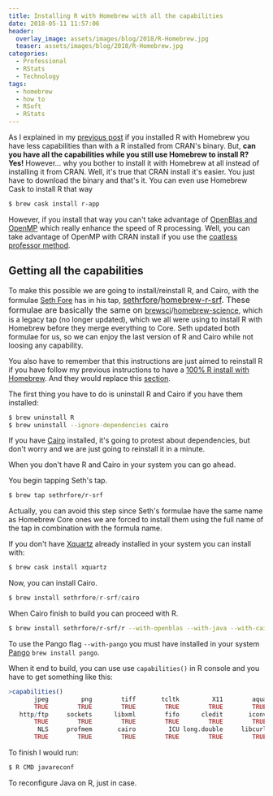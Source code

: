 ```yaml
---
title: Installing R with Homebrew with all the capabilities
date: 2018-05-11 11:57:06
header:
  overlay_image: assets/images/blog/2018/R-Homebrew.jpg
  teaser: assets/images/blog/2018/R-Homebrew.jpg
categories:
  - Professional
  - RStats
  - Technology
tags:
  - homebrew
  - how to
  - RSoft
  - RStats
---
```

As I explained in my [previous post](http://luisspuerto.net/2018/05/homebrews-r-doesnt-have-all-the-capabilities/) if you installed R with Homebrew you have less capabilities than with a R installed from CRAN's binary. But, **can you have all the capabilities while you still use Homebrew to install R? Yes!** However… why you bother to install it with Homebrew at all instead of installing it from CRAN. Well, it's true that CRAN install it's easier. You just have to download the binary and that's it. You can even use Homebrew Cask to install R that way

```sh
$ brew cask install r-app
```

However, if you install that way you can't take advantage of [OpenBlas and OpenMP](http://luisspuerto.net/2018/01/install-r-100-homebrew-edition-with-openblas-openmp-my-version/#openblas-openmp) which really enhance the speed of R processing. Well, you can take advantage of OpenMP with CRAN install if you use the [coatless professor method](http://luisspuerto.net/2018/01/install-r-100-homebrew-edition-with-openblas-openmp-my-version/#openblas-openmp).

## Getting all the capabilities

To make this possible we are going to install/reinstall R, and Cairo, with the formulae [Seth Fore](https://github.com/sethrfore) has in his tap, <span style="font-size: 12pt;"><span class="author"><a class="url fn" href="https://github.com/sethrfore" rel="author">sethrfore</a></span><span class="path-divider">/</span><a href="https://github.com/sethrfore/homebrew-r-srf" data-pjax="#js-repo-pjax-container">homebrew-r-srf</a>. These formulae are basically the same on </span><span class="author"><a class="url fn" href="https://github.com/brewsci" rel="author">brewsci</a></span><span class="path-divider">/</span><a href="https://github.com/brewsci/homebrew-science" data-pjax="#js-repo-pjax-container">homebrew-science</a>, which is a legacy tap (no longer updated), which we all were using to install R with Homebrew before they merge everything to Core. Seth updated both formulae for us, so we can enjoy the last version of R and Cairo while not loosing any capability.

You also have to remember that this instructions are just aimed to reinstall R if you have follow my previous instructions to have a [100% R install with Homebrew](http://luisspuerto.net/2018/01/install-r-100-homebrew-edition-with-openblas-openmp-my-version/). And they would replace this [section](http://luisspuerto.net/2018/01/install-r-100-homebrew-edition-with-openblas-openmp-my-version/#r).

The first thing you have to do is uninstall R and Cairo if you have them installed:

```sh
$ brew uninstall R
$ brew uninstall --ignore-dependencies cairo
```

If you have [Cairo](https://cairographics.org) installed, it's going to protest about dependencies, but don't worry and we are just going to reinstall it in a minute.

When you don't have R and Cairo in your system you can go ahead.

You begin tapping Seth's tap.

```sh
$ brew tap sethrfore/r-srf
```

Actually, you can avoid this step since Seth's formulae have the same name as Homebrew Core ones we are forced to install them using the full name of the tap in combination with the formula name.

If you don't have [Xquartz](https://www.xquartz.org) already installed in your system you can install with:

```sh
$ brew cask install xquartz
```

Now, you can install Cairo.

```s
$ brew install sethrfore/r-srf/cairo
```

When Cairo finish to build you can proceed with R.

```sh
$ brew install sethrfore/r-srf/r --with-openblas --with-java --with-cairo --with-libtiff --with-pango
```

To use the Pango flag `--with-pango` you must have installed in your system [Pango](http://www.pango.org) `brew install pango`.

When it end to build, you can use use `capabilities()` in R console and you have to get something like this:

```r
>capabilities()
       jpeg         png        tiff       tcltk         X11        aqua
       TRUE        TRUE        TRUE        TRUE        TRUE        TRUE
   http/ftp     sockets      libxml        fifo      cledit       iconv
       TRUE        TRUE        TRUE        TRUE        TRUE        TRUE
        NLS     profmem       cairo         ICU long.double     libcurl
       TRUE        TRUE        TRUE        TRUE        TRUE        TRUE
```

To finish I would run:

```sh
$ R CMD javareconf
```

To reconfigure Java on R, just in case.
